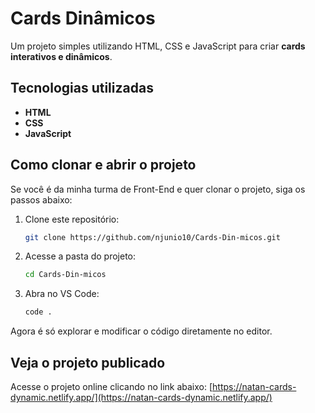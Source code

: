 # Cards Dinâmicos

Um projeto simples utilizando HTML, CSS e JavaScript para criar **cards interativos e dinâmicos**.

## Tecnologias utilizadas

* **HTML**
* **CSS**
* **JavaScript**

## Como clonar e abrir o projeto

Se você é da minha turma de Front-End e quer clonar o projeto, siga os passos abaixo:

1. Clone este repositório:

   ```bash
   git clone https://github.com/njunio10/Cards-Din-micos.git
   ```

2. Acesse a pasta do projeto:

   ```bash
   cd Cards-Din-micos
   ```

3. Abra no VS Code:

   ```bash
   code .
   ```

Agora é só explorar e modificar o código diretamente no editor.

## Veja o projeto publicado

Acesse o projeto online clicando no link abaixo:
[https://natan-cards-dynamic.netlify.app/](https://natan-cards-dynamic.netlify.app/)

